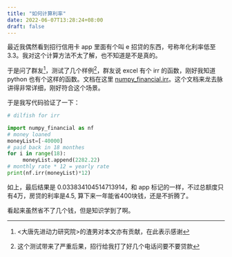 ```yaml
---
title: "如何计算利率"
date: 2022-06-07T13:28:24+08:00
draft: false
---
```


最近我偶然看到招行信用卡 app 里面有个叫 e 招贷的东西，号称年化利率低至3.3。我对这个计算方法不太了解，也不知道是不是真的。

于是问了群友[^1]，测试了几个样例[^2]，群友说 excel 有个 irr 的函数，刚好我知道 python 也有个这样的函数。文档在这里 [numpy_financial.irr](https://numpy.org/numpy-financial/latest/irr.html)。这个文档来龙去脉讲得非常详细，刚好符合这个场景。

于是我写代码验证了一下：
```python
# dilfish for irr

import numpy_financial as nf
# money loaned
moneyList=[-40000]
# paid back in 18 monthes
for i in range(18):
     moneyList.append(2282.22)
# monthly rate * 12 = yearly rate
print(nf.irr(moneyList)*12)
```

如上，最后结果是 0.033834104514713914，和 app 标记的一样，不过总额度只有4万，房贷的利率是4.5, 算下来一年能省400块钱，还是不折腾了。

看起来虽然省不了几个钱，但是知识学到了啊。

[^1]: <大唐先进动力研究院>的渣男对本文亦有贡献，在此表示感谢
[^2]: 这个测试带来了严重后果，招行给我打了好几个电话问要不要贷款
